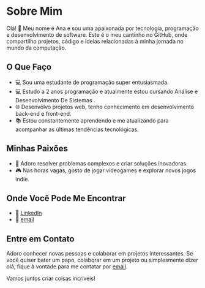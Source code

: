 # Sobre Mim


Olá! 👋 Meu nome é Ana e sou uma apaixonada por tecnologia, programação e desenvolvimento de software. Este é o meu cantinho no GitHub, onde compartilho projetos, código e ideias relacionadas à minha jornada no mundo da computação.

## O Que Faço

- 💻 Sou uma estudante de programação super entusiasmada.
- 💻 Estudo a 2 anos programação e atualmente estou cursando Análise e Desenvolvimento De Sistemas .
- 🌐 Desenvolvo projetos web, tenho conhecimento em desenvolvimento back-end e front-end.
- 📚 Estou constantemente aprendendo e me atualizando para acompanhar as últimas tendências tecnológicas.

## Minhas Paixões

- 🚀 Adoro resolver problemas complexos e criar soluções inovadoras.
- 🎮 Nas horas vagas, gosto de jogar videogames e explorar novos jogos indie.

## Onde Você Pode Me Encontrar
- 💼 [LinkedIn](https://www.linkedin.com/in/ana-clara-dos-santos-a06090251/)
- 💼 [email](anacsantosweb18@gmail.com)


## Entre em Contato

Adoro conhecer novas pessoas e colaborar em projetos interessantes. Se você quiser bater um papo, colaborar em um projeto ou simplesmente dizer olá, fique à vontade para me contatar por [email](anacsantosweb18@gmail.com).

Vamos juntos criar coisas incríveis!
